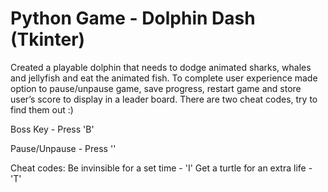 # Python Game - Dolphin Dash (Tkinter)

Created a playable dolphin that needs to dodge animated sharks, whales and jellyfish and eat the animated fish. To complete user experience made option to pause/unpause game, save progress, restart game and store user’s score to display in a leader board. There are two cheat codes, try to find them out :)

Boss Key - Press 'B'

Pause/Unpause - Press '<Space>'

Cheat codes:
Be invinsible for a set time - 'I'
Get a turtle for an extra life - 'T'
